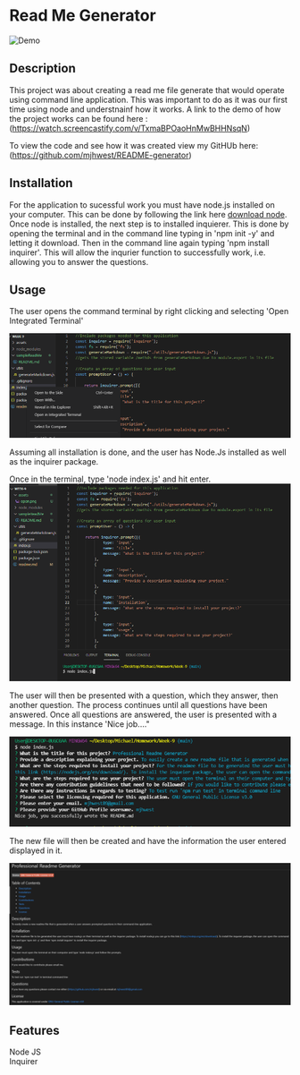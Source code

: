 # Read Me Generator

![Demo](assets/Demo.gif)

## Description
This project was about creating a read me file generate that would operate using command line application. This was important to do as it was our first time using node and understnainf how it works. 
A link to the demo of how the project works can be found here : 
(https://watch.screencastify.com/v/TxmaBPOaoHnMwBHHNsqN)

To view the code and see how it was created view my GitHUb here: 
(https://github.com/mjhwest/README-generator)


## Installation
For the application to sucessful work you must have node.js installed on your computer. 
This can be done by following the link here [download node](https://nodejs.org/en/download/). 
Once node is installed, the next step is to installed inquierer. This is done by opening the terminal and in the command line typing in 'npm init -y' and letting it download. Then in the command line again typing 'npm install inquirer'. 
This will allow the inqurier function to successfully work, i.e. allowing you to answer the questions. 

## Usage
The user opens the command terminal by right clicking and selecting 'Open Integrated Terminal' 

![open](assets/open.png)

Assuming all installation is done, and the user has Node.Js installed as well as the inquirer package. 

Once in the terminal, type 'node index.js' and hit enter. 
![terminal](assets/terminal.png)

The user will then be presented with a question, which they answer, then another question. The process continues until all questions have been answered. 
Once all questions are answered, the user is presented with a message. In this instance 'Nice job...."

![questions](assets/questions.png)

The new file will then be created and have the information the user entered displayed in it. 

![finished](assets/finished.png)



## Features
Node JS <br>
Inquirer 
